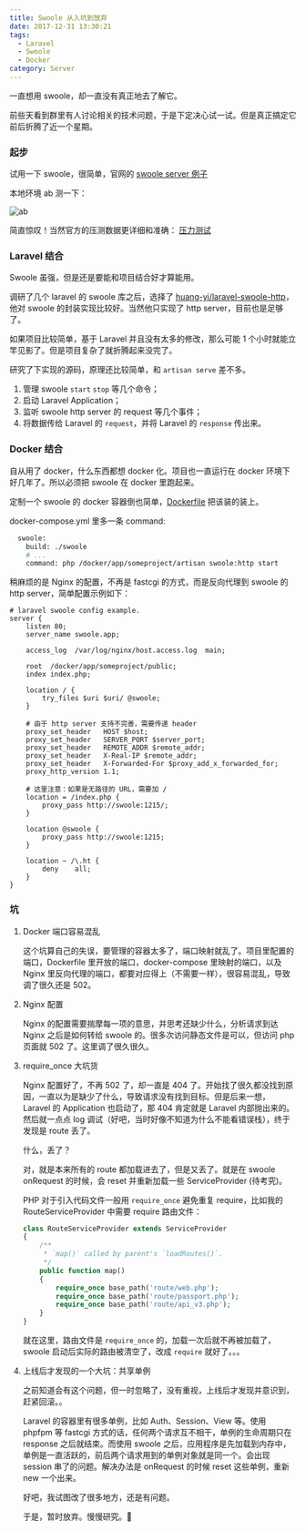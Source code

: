 ```yaml
---
title: Swoole 从入坑到放弃
date: 2017-12-31 13:30:21
tags:
  - Laravel
  - Swoole
  - Docker
category: Server
---
```


一直想用 swoole，却一直没有真正地去了解它。

前些天看到群里有人讨论相关的技术问题，于是下定决心试一试。但是真正搞定它前后折腾了近一个星期。

<!-- more -->

### 起步

试用一下 swoole，很简单，官网的 [swoole server 例子](https://wiki.swoole.com/wiki/page/p-server.html)

本地环境 ab 测一下：

![ab](https://pico.oss-cn-hangzhou.aliyuncs.com/blog/2mq13.jpg)

简直惊叹！当然官方的压测数据更详细和准确： [压力测试](https://wiki.swoole.com/wiki/page/62.html)

### Laravel 结合

Swoole 虽强，但是还是要能和项目结合好才算能用。

调研了几个 laravel 的 swoole 库之后，选择了 [huang-yi/laravel-swoole-http](https://github.com/huang-yi/laravel-swoole-http)，他对 swoole 的封装实现比较好。当然他只实现了 http server，目前也是足够了。

如果项目比较简单，基于 Laravel 并且没有太多的修改，那么可能 1 个小时就能立竿见影了。但是项目复杂了就折腾起来没完了。

研究了下实现的源码，原理还比较简单，和 `artisan serve` 差不多。

1. 管理 swoole `start` `stop` 等几个命令；
2. 启动 Laravel Application；
3. 监听 swoole http server 的 request 等几个事件；
4. 将数据传给 Laravel 的 `request`，并将 Laravel 的 `response` 传出来。

### Docker 结合

自从用了 docker，什么东西都想 docker 化。项目也一直运行在 docker 环境下好几年了。所以必须把 swoole 在 docker 里跑起来。

定制一个 swoole 的 docker 容器倒也简单，[Dockerfile](https://github.com/ruogoo/docker-env/blob/develop/swoole/Dockerfile)
把该装的装上。

docker-compose.yml 里多一条 command:

```dockerfile
  swoole:
    build: ./swoole
    # ...
    command: php /docker/app/someproject/artisan swoole:http start
```

稍麻烦的是 Nginx 的配置，不再是 fastcgi 的方式，而是反向代理到 swoole 的 http server，简单配置示例如下：

```
# laravel swoole config example.
server {
    listen 80;
    server_name swoole.app;

    access_log  /var/log/nginx/host.access.log  main;

    root  /docker/app/someproject/public;
    index index.php;

    location / {
        try_files $uri $uri/ @swoole;
    }

    # 由于 http server 支持不完善，需要传递 header
    proxy_set_header   HOST $host;
    proxy_set_header   SERVER_PORT $server_port;
    proxy_set_header   REMOTE_ADDR $remote_addr;
    proxy_set_header   X-Real-IP $remote_addr;
    proxy_set_header   X-Forwarded-For $proxy_add_x_forwarded_for;
    proxy_http_version 1.1;

    # 这里注意：如果是无路径的 URL，需要加 / 
    location = /index.php {
        proxy_pass http://swoole:1215/;
    }

    location @swoole {
        proxy_pass http://swoole:1215;
    }

    location ~ /\.ht {
        deny    all;
    }
}
```

### 坑

1. Docker 端口容易混乱

    这个坑算自己的失误，要管理的容器太多了，端口映射就乱了。项目里配置的端口，Dockerfile 里开放的端口，docker-compose 里映射的端口，以及 Nginx 里反向代理的端口，都要对应得上（不需要一样），很容易混乱，导致调了很久还是 502。

2. Nginx 配置

    Nginx 的配置需要揣摩每一项的意思，并思考还缺少什么，分析请求到达 Nginx 之后是如何转给 swoole 的。很多次访问静态文件是可以，但访问 php 页面就 502 了。这里调了很久很久。

3. require_once 大坑货

    Nginx 配置好了，不再 502 了，却一直是 404 了。开始找了很久都没找到原因，一直以为是缺少了什么，导致请求没有找到目标。但是后来一想，Laravel 的 Application 也启动了，那 404 肯定就是 Laravel 内部抛出来的。然后就一点点 log 调试（好吧，当时好像不知道为什么不能看错误栈），终于发现是 route 丢了。

    什么，丢了？

    对，就是本来所有的 route 都加载进去了，但是又丢了。就是在 swoole onRequest 的时候，会 reset 并重新加载一些 ServiceProvider (待考究)。

    PHP 对于引入代码文件一般用 `require_once` 避免重复 require，比如我的 RouteServiceProvider 中需要 require 路由文件：

    ```php
    class RouteServiceProvider extends ServiceProvider
    {
        /**
         * `map()` called by parent's `loadRoutes()`.
         */
        public function map()
        {
            require_once base_path('route/web.php');
            require_once base_path('route/passport.php');
            require_once base_path('route/api_v3.php');
        }
    }
    ```

    就在这里，路由文件是 `require_once` 的，加载一次后就不再被加载了，swoole 启动后实际的路由被清空了，改成 `require` 就好了。。。

4. 上线后才发现的一个大坑：共享单例

    之前知道会有这个问题，但一时忽略了，没有重视，上线后才发现并意识到，赶紧回滚。。

    Laravel 的容器里有很多单例，比如 Auth、Session、View 等。使用 phpfpm 等 fastcgi 方式的话，任何两个请求互不相干，单例的生命周期只在response 之后就结束。而使用 swoole 之后，应用程序是先加载到内存中，单例是一直活跃的，前后两个请求用到的单例对象就是同一个。会出现 session 串了的问题。解决办法是 onRequest 的时候 reset 这些单例，重新 new 一个出来。

    好吧，我试图改了很多地方，还是有问题。

    于是，暂时放弃。慢慢研究。🤪
